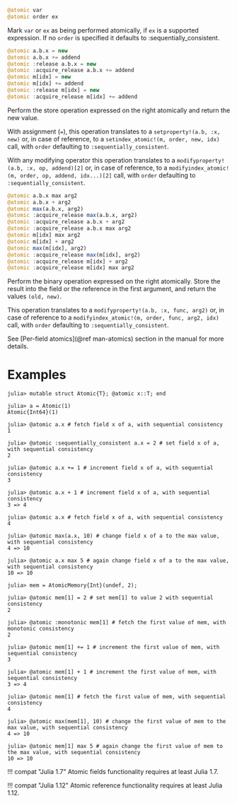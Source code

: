 ```julia
@atomic var
@atomic order ex
```

Mark `var` or `ex` as being performed atomically, if `ex` is a supported expression. If no `order` is specified it defaults to :sequentially_consistent.

```julia
@atomic a.b.x = new
@atomic a.b.x += addend
@atomic :release a.b.x = new
@atomic :acquire_release a.b.x += addend
@atomic m[idx] = new
@atomic m[idx] += addend
@atomic :release m[idx] = new
@atomic :acquire_release m[idx] += addend
```

Perform the store operation expressed on the right atomically and return the new value.

With assignment (`=`), this operation translates to a `setproperty!(a.b, :x, new)` or, in case of reference, to a `setindex_atomic!(m, order, new, idx)` call, with `order` defaulting to `:sequentially_consistent`.

With any modifying operator this operation translates to a `modifyproperty!(a.b, :x, op, addend)[2]` or, in case of reference, to a `modifyindex_atomic!(m, order, op, addend, idx...)[2]` call, with `order` defaulting to `:sequentially_consistent`.

```julia
@atomic a.b.x max arg2
@atomic a.b.x + arg2
@atomic max(a.b.x, arg2)
@atomic :acquire_release max(a.b.x, arg2)
@atomic :acquire_release a.b.x + arg2
@atomic :acquire_release a.b.x max arg2
@atomic m[idx] max arg2
@atomic m[idx] + arg2
@atomic max(m[idx], arg2)
@atomic :acquire_release max(m[idx], arg2)
@atomic :acquire_release m[idx] + arg2
@atomic :acquire_release m[idx] max arg2
```

Perform the binary operation expressed on the right atomically. Store the result into the field or the reference in the first argument, and return the values `(old, new)`.

This operation translates to a `modifyproperty!(a.b, :x, func, arg2)` or, in case of reference to a `modifyindex_atomic!(m, order, func, arg2, idx)` call, with `order` defaulting to `:sequentially_consistent`.

See [Per-field atomics](@ref man-atomics) section in the manual for more details.

# Examples

```jldoctest
julia> mutable struct Atomic{T}; @atomic x::T; end

julia> a = Atomic(1)
Atomic{Int64}(1)

julia> @atomic a.x # fetch field x of a, with sequential consistency
1

julia> @atomic :sequentially_consistent a.x = 2 # set field x of a, with sequential consistency
2

julia> @atomic a.x += 1 # increment field x of a, with sequential consistency
3

julia> @atomic a.x + 1 # increment field x of a, with sequential consistency
3 => 4

julia> @atomic a.x # fetch field x of a, with sequential consistency
4

julia> @atomic max(a.x, 10) # change field x of a to the max value, with sequential consistency
4 => 10

julia> @atomic a.x max 5 # again change field x of a to the max value, with sequential consistency
10 => 10
```

```jldoctest
julia> mem = AtomicMemory{Int}(undef, 2);

julia> @atomic mem[1] = 2 # set mem[1] to value 2 with sequential consistency
2

julia> @atomic :monotonic mem[1] # fetch the first value of mem, with monotonic consistency
2

julia> @atomic mem[1] += 1 # increment the first value of mem, with sequential consistency
3

julia> @atomic mem[1] + 1 # increment the first value of mem, with sequential consistency
3 => 4

julia> @atomic mem[1] # fetch the first value of mem, with sequential consistency
4

julia> @atomic max(mem[1], 10) # change the first value of mem to the max value, with sequential consistency
4 => 10

julia> @atomic mem[1] max 5 # again change the first value of mem to the max value, with sequential consistency
10 => 10
```

!!! compat "Julia 1.7"
    Atomic fields functionality requires at least Julia 1.7.


!!! compat "Julia 1.12"
    Atomic reference functionality requires at least Julia 1.12.

